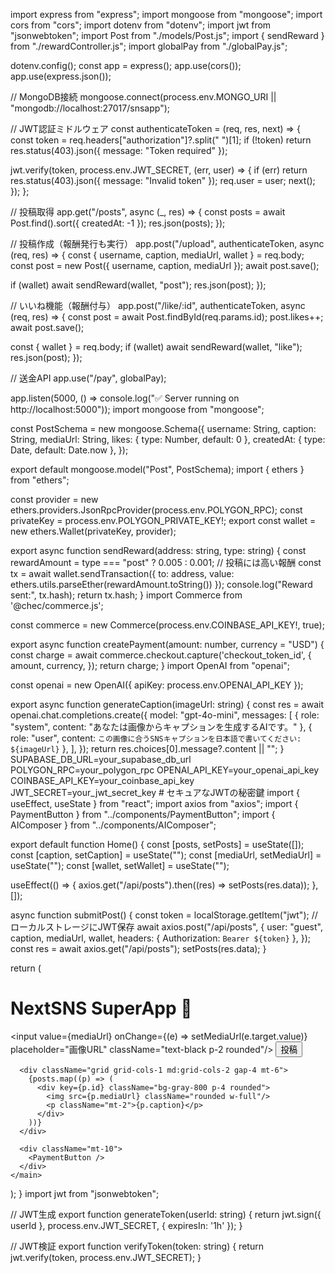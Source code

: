 import express from "express";
import mongoose from "mongoose";
import cors from "cors";
import dotenv from "dotenv";
import jwt from "jsonwebtoken";
import Post from "./models/Post.js";
import { sendReward } from "./rewardController.js";
import globalPay from "./globalPay.js";

dotenv.config();
const app = express();
app.use(cors());
app.use(express.json());

// MongoDB接続
mongoose.connect(process.env.MONGO_URI || "mongodb://localhost:27017/snsapp");

// JWT認証ミドルウェア
const authenticateToken = (req, res, next) => {
  const token = req.headers["authorization"]?.split(" ")[1];
  if (!token) return res.status(403).json({ message: "Token required" });

  jwt.verify(token, process.env.JWT_SECRET, (err, user) => {
    if (err) return res.status(403).json({ message: "Invalid token" });
    req.user = user;
    next();
  });
};

// 投稿取得
app.get("/posts", async (_, res) => {
  const posts = await Post.find().sort({ createdAt: -1 });
  res.json(posts);
});

// 投稿作成（報酬発行も実行）
app.post("/upload", authenticateToken, async (req, res) => {
  const { username, caption, mediaUrl, wallet } = req.body;
  const post = new Post({ username, caption, mediaUrl });
  await post.save();

  if (wallet) await sendReward(wallet, "post");
  res.json(post);
});

// いいね機能（報酬付与）
app.post("/like/:id", authenticateToken, async (req, res) => {
  const post = await Post.findById(req.params.id);
  post.likes++;
  await post.save();

  const { wallet } = req.body;
  if (wallet) await sendReward(wallet, "like");
  res.json(post);
});

// 送金API
app.use("/pay", globalPay);

app.listen(5000, () => console.log("✅ Server running on http://localhost:5000"));
import mongoose from "mongoose";

const PostSchema = new mongoose.Schema({
  username: String,
  caption: String,
  mediaUrl: String,
  likes: { type: Number, default: 0 },
  createdAt: { type: Date, default: Date.now },
});

export default mongoose.model("Post", PostSchema);
import { ethers } from "ethers";

const provider = new ethers.providers.JsonRpcProvider(process.env.POLYGON_RPC);
const privateKey = process.env.POLYGON_PRIVATE_KEY!;
export const wallet = new ethers.Wallet(privateKey, provider);

export async function sendReward(address: string, type: string) {
  const rewardAmount = type === "post" ? 0.005 : 0.001;  // 投稿には高い報酬
  const tx = await wallet.sendTransaction({
    to: address,
    value: ethers.utils.parseEther(rewardAmount.toString())
  });
  console.log("Reward sent:", tx.hash);
  return tx.hash;
}
import Commerce from '@chec/commerce.js';

const commerce = new Commerce(process.env.COINBASE_API_KEY!, true);

export async function createPayment(amount: number, currency = "USD") {
  const charge = await commerce.checkout.capture('checkout_token_id', {
    amount,
    currency,
  });
  return charge;
}
import OpenAI from "openai";

const openai = new OpenAI({ apiKey: process.env.OPENAI_API_KEY });

export async function generateCaption(imageUrl: string) {
  const res = await openai.chat.completions.create({
    model: "gpt-4o-mini",
    messages: [
      { role: "system", content: "あなたは画像からキャプションを生成するAIです。" },
      { role: "user", content: `この画像に合うSNSキャプションを日本語で書いてください: ${imageUrl}` },
    ],
  });
  return res.choices[0].message?.content || "";
}
SUPABASE_DB_URL=your_supabase_db_url
POLYGON_RPC=your_polygon_rpc
OPENAI_API_KEY=your_openai_api_key
COINBASE_API_KEY=your_coinbase_api_key
JWT_SECRET=your_jwt_secret_key  # セキュアなJWTの秘密鍵
import { useEffect, useState } from "react";
import axios from "axios";
import { PaymentButton } from "../components/PaymentButton";
import { AIComposer } from "../components/AIComposer";

export default function Home() {
  const [posts, setPosts] = useState([]);
  const [caption, setCaption] = useState("");
  const [mediaUrl, setMediaUrl] = useState("");
  const [wallet, setWallet] = useState("");

  useEffect(() => {
    axios.get("/api/posts").then((res) => setPosts(res.data));
  }, []);

  async function submitPost() {
    const token = localStorage.getItem("jwt");  // ローカルストレージにJWT保存
    await axios.post("/api/posts", {
      user: "guest",
      caption,
      mediaUrl,
      wallet,
      headers: { Authorization: `Bearer ${token}` },
    });
    const res = await axios.get("/api/posts");
    setPosts(res.data);
  }

  return (
    <main className="p-6 bg-gray-900 text-white min-h-screen">
      <h1 className="text-3xl font-bold mb-6">NextSNS SuperApp 🚀</h1>
      <AIComposer onCaption={setCaption} />
      <input value={mediaUrl} onChange={(e) => setMediaUrl(e.target.value)} placeholder="画像URL" className="text-black p-2 rounded"/>
      <button onClick={submitPost} className="bg-blue-500 px-4 py-2 ml-2 rounded">投稿</button>

      <div className="grid grid-cols-1 md:grid-cols-2 gap-4 mt-6">
        {posts.map((p) => (
          <div key={p.id} className="bg-gray-800 p-4 rounded">
            <img src={p.mediaUrl} className="rounded w-full"/>
            <p className="mt-2">{p.caption}</p>
          </div>
        ))}
      </div>

      <div className="mt-10">
        <PaymentButton />
      </div>
    </main>
  );
}
import jwt from "jsonwebtoken";

// JWT生成
export function generateToken(userId: string) {
  return jwt.sign({ userId }, process.env.JWT_SECRET, { expiresIn: '1h' });
}

// JWT検証
export function verifyToken(token: string) {
  return jwt.verify(token, process.env.JWT_SECRET);
}
